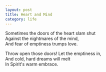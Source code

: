 ```yaml
---
layout: post
title: Heart and Mind
category: life
---
```


Sometimes the doors of the heart slam shut  
Against the nightmares of the mind,  
And fear of emptiness trumps love.

Throw open those doors! Let the emptiness in,  
And cold, hard dreams will melt  
In Spirit's warm embrace.
